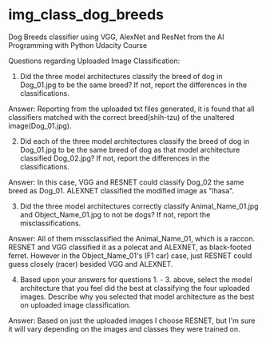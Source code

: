 # img_class_dog_breeds
Dog Breeds classifier using VGG, AlexNet and ResNet from the AI Programming with Python Udacity Course


Questions regarding Uploaded Image Classification:

1. Did the three model architectures classify the breed of dog in Dog_01.jpg to be the same breed? If not, report the differences in the classifications.

Answer: 
Reporting from the uploaded txt files generated, it is found that all classifiers matched with the correct breed(shih-tzu) of the unaltered image(Dog_01.jpg).

2. Did each of the three model architectures classify the breed of dog in Dog_01.jpg to be the same breed of dog as that model architecture classified Dog_02.jpg? If not, report the differences in the classifications.

Answer: 
In this case, VGG and RESNET could classify Dog_02 the same breed as Dog_01. ALEXNET classified the modified image as "lhasa". 

3. Did the three model architectures correctly classify Animal_Name_01.jpg and Object_Name_01.jpg to not be dogs? If not, report the misclassifications.

Answer: 
All of them missclassified the Animal_Name_01, which is a raccon. RESNET and VGG classified it as a polecat and ALEXNET, as black-footed ferret.
However in the Object_Name_01's (F1 car) case, just RESNET could guess closely (racer) besided VGG and ALEXNET.

4. Based upon your answers for questions 1. - 3. above, select the model architecture that you feel did the best at classifying the four uploaded images. Describe why you selected that model architecture as the best on uploaded image classification.

Answer:
Based on just the uploaded images I choose RESNET, but I'm sure it will vary depending on the images and classes they were trained on.
